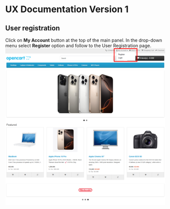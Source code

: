 # UX Documentation Version 1
  ## User registration
  Click on **My Account** button at the top of the main panel. In the drop-down menu select **Register** option and follow to the User Registration page.
  ![Screenshot of a comment on a GitHub issue showing an image, added in the Markdown, of an Octocat smiling and raising a tentacle.](https://github.com/annihilatoratm/opencart-doc/blob/main/images/opencart-register-1.png)
